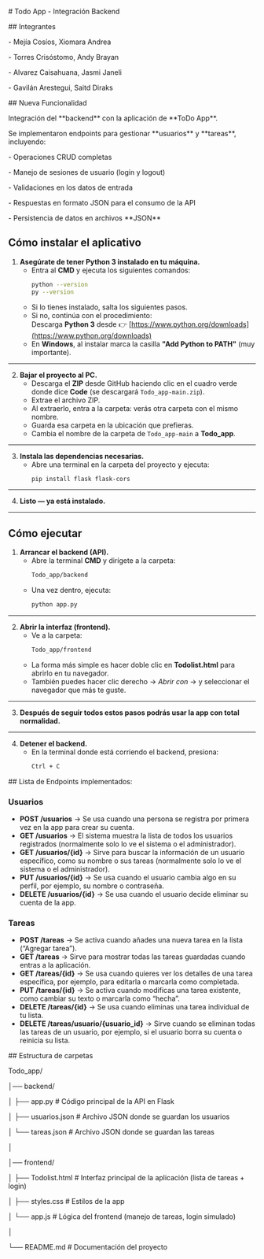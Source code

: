 \# Todo App - Integración Backend


\## Integrantes

\- Mejía Cosíos, Xiomara Andrea

\- Torres Crisóstomo, Andy Brayan

\- Alvarez Caisahuana, Jasmi Janeli

\- Gavilán Arestegui, Saitd Diraks


\## Nueva Funcionalidad

Integración del \*\*backend\*\* con la aplicación de \*\*ToDo App\*\*.  

Se implementaron endpoints para gestionar \*\*usuarios\*\* y \*\*tareas\*\*, incluyendo:

\- Operaciones CRUD completas  

\- Manejo de sesiones de usuario (login y logout)  

\- Validaciones en los datos de entrada  

\- Respuestas en formato JSON para el consumo de la API  

\- Persistencia de datos en archivos \*\*JSON\*\*  


## Cómo instalar el aplicativo

1. **Asegúrate de tener Python 3 instalado en tu máquina.**  
   - Entra al **CMD** y ejecuta los siguientes comandos:
     ```bash
     python --version
     py --version
     ```
   - Si lo tienes instalado, salta los siguientes pasos.  
   - Si no, continúa con el procedimiento:  
     Descarga **Python 3** desde 👉 [https://www.python.org/downloads](https://www.python.org/downloads)  
   - En **Windows**, al instalar marca la casilla **"Add Python to PATH"** (muy importante).

---

2. **Bajar el proyecto al PC.**  
   - Descarga el **ZIP** desde GitHub haciendo clic en el cuadro verde donde dice **Code** (se descargará `Todo_app-main.zip`).  
   - Extrae el archivo ZIP.  
   - Al extraerlo, entra a la carpeta: verás otra carpeta con el mismo nombre.  
   - Guarda esa carpeta en la ubicación que prefieras.  
   - Cambia el nombre de la carpeta de `Todo_app-main` a **Todo_app**.

---

3. **Instala las dependencias necesarias.**  
   - Abre una terminal en la carpeta del proyecto y ejecuta:
     ```bash
     pip install flask flask-cors
     ```

---

4. **Listo — ya está instalado.**

---

## Cómo ejecutar

1. **Arrancar el backend (API).**  
   - Abre la terminal **CMD** y dirígete a la carpeta:
     ```bash
     Todo_app/backend
     ```
   - Una vez dentro, ejecuta:
     ```bash
     python app.py
     ```

---

2. **Abrir la interfaz (frontend).**  
   - Ve a la carpeta:
     ```bash
     Todo_app/frontend
     ```
   - La forma más simple es hacer doble clic en **Todolist.html** para abrirlo en tu navegador.  
   - También puedes hacer clic derecho → *Abrir con* → y seleccionar el navegador que más te guste.

---

3. **Después de seguir todos estos pasos podrás usar la app con total normalidad.**

---

4. **Detener el backend.**  
   - En la terminal donde está corriendo el backend, presiona:
     ```bash
     Ctrl + C
     ```

\## Lista de Endpoints implementados:

### Usuarios
- **POST /usuarios** → Se usa cuando una persona se registra por primera vez en la app para crear su cuenta.  
- **GET /usuarios** → El sistema muestra la lista de todos los usuarios registrados (normalmente solo lo ve el sistema o el administrador).  
- **GET /usuarios/{id}** → Sirve para buscar la información de un usuario específico, como su nombre o sus tareas (normalmente solo lo ve el sistema o el administrador).  
- **PUT /usuarios/{id}** → Se usa cuando el usuario cambia algo en su perfil, por ejemplo, su nombre o contraseña.  
- **DELETE /usuarios/{id}** → Se usa cuando el usuario decide eliminar su cuenta de la app.  

### Tareas
- **POST /tareas** → Se activa cuando añades una nueva tarea en la lista (“Agregar tarea”).  
- **GET /tareas** → Sirve para mostrar todas las tareas guardadas cuando entras a la aplicación.  
- **GET /tareas/{id}** → Se usa cuando quieres ver los detalles de una tarea específica, por ejemplo, para editarla o marcarla como completada.  
- **PUT /tareas/{id}** → Se activa cuando modificas una tarea existente, como cambiar su texto o marcarla como “hecha”.  
- **DELETE /tareas/{id}** → Se usa cuando eliminas una tarea individual de tu lista.  
- **DELETE /tareas/usuario/{usuario_id}** → Sirve cuando se eliminan todas las tareas de un usuario, por ejemplo, si el usuario borra su cuenta o reinicia su lista.  

\## Estructura de carpetas

Todo\_app/

│── backend/

│ ├── app.py # Código principal de la API en Flask

│ ├── usuarios.json # Archivo JSON donde se guardan los usuarios

│ └── tareas.json # Archivo JSON donde se guardan las tareas

│

│── frontend/

│ ├── Todolist.html # Interfaz principal de la aplicación (lista de tareas + login)

│ ├── styles.css # Estilos de la app

│ └── app.js # Lógica del frontend (manejo de tareas, login simulado)

│

└── README.md # Documentación del proyecto



